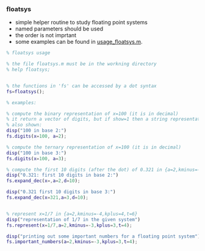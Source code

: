 ### floatsys
- simple helper routine to study floating point systems
- named parameters should be used
- the order is not imprtant
- some examples can be found in [usage_floatsys.m](usage_floatsys.m).


```matlab
% floatsys usage

% the file floatsys.m must be in the workning directory
% help floatsys;


% the functions in 'fs' can be accessed by a dot syntax
fs=floatsys();

% examples:

% compute the binary representation of x=100 (it is in decimal)
% it return a vector of digits, but if show=1 then a string representation
% also shown:
disp("100 in base 2:")
fs.digits(x=100, a=2);

% compute the ternary representation of x=100 (it is in decimal)
disp("100 in base 3:")
fs.digits(x=100, a=3);

% compute the first 10 digits (after the dot) of 0.321 in {a=2,kminus=-4,kplus=4,t=6}
disp("0.321: first 10 digits in base 2:")
fs.expand_dec(x=,a=2,d=10);

disp("0.321 first 10 digits in base 3:")
fs.expand_dec(x=321,a=3,d=10);


% represent x=1/7 in {a=2,kminus=-4,kplus=4,t=6}
disp("representation of 1/7 in the given system")
fs.represent(x=1/7,a=2,kminus=-3,kplus=3,t=4);

disp("printing out some important numbers for a floating point system")
fs.important_numbers(a=2,kminus=-3,kplus=3,t=4);
```


